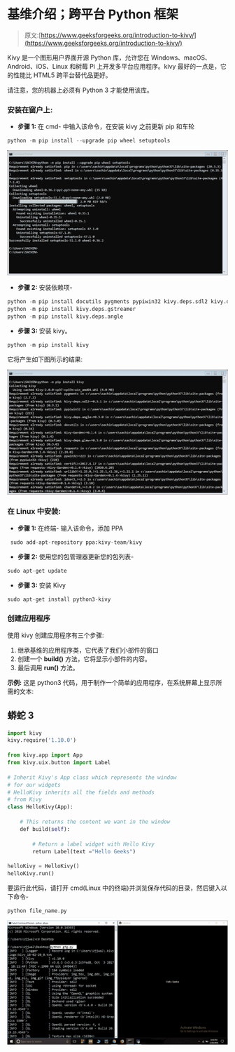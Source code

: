 # 基维介绍；跨平台 Python 框架

> 原文:[https://www.geeksforgeeks.org/introduction-to-kivy/](https://www.geeksforgeeks.org/introduction-to-kivy/)

Kivy 是一个图形用户界面开源 Python 库，允许您在 Windows、macOS、Android、iOS、Linux 和树莓 Pi 上开发多平台应用程序。kivy 最好的一点是，它的性能比 HTML5 跨平台替代品更好。

请注意，您的机器上必须有 Python 3 才能使用该库。

### **安装在窗户上:**

*   **步骤 1:** 在 cmd-
    中输入该命令，在安装 kivy 之前更新 pip 和车轮

```py
python -m pip install --upgrade pip wheel setuptools
```

![](img/ccd330c857a0aeec14a378a49899ee2d.png)

*   **步骤 2:** 安装依赖项-

```py
python -m pip install docutils pygments pypiwin32 kivy.deps.sdl2 kivy.deps.glew
python -m pip install kivy.deps.gstreamer
python -m pip install kivy.deps.angle
```

*   **步骤 3:** 安装 kivy。

```py
python -m pip install kivy
```

它将产生如下图所示的结果:

![](img/868e884af22a5fb45dfc2e109acc0a47.png)

### **在 Linux 中安装:**

*   **步骤 1:** 在终端-
    输入该命令，添加 PPA

```py
 sudo add-apt-repository ppa:kivy-team/kivy
```

*   **步骤 2:** 使用您的包管理器更新您的包列表-

```py
sudo apt-get update
```

*   **步骤 3:** 安装 Kivy

```py
sudo apt-get install python3-kivy
```

### **创建应用程序**

使用 kivy 创建应用程序有三个步骤:

1.  继承基维的应用程序类，它代表了我们小部件的窗口
2.  创建一个 **build()** 方法，它将显示小部件的内容。
3.  最后调用 **run()** 方法。

**示例:**
这是 python3 代码，用于制作一个简单的应用程序，在系统屏幕上显示所需的文本:

## 蟒蛇 3

```py
import kivy
kivy.require('1.10.0')

from kivy.app import App
from kivy.uix.button import Label

# Inherit Kivy's App class which represents the window
# for our widgets
# HelloKivy inherits all the fields and methods
# from Kivy
class HelloKivy(App):

    # This returns the content we want in the window
    def build(self):

        # Return a label widget with Hello Kivy
        return Label(text ="Hello Geeks")

helloKivy = HelloKivy()
helloKivy.run()
```

要运行此代码，请打开 cmd(Linux 中的终端)并浏览保存代码的目录，然后键入以下命令-

```py
python file_name.py
```

![](img/4605a92d3d93b37cd21ecab9e4c21fc9.png)